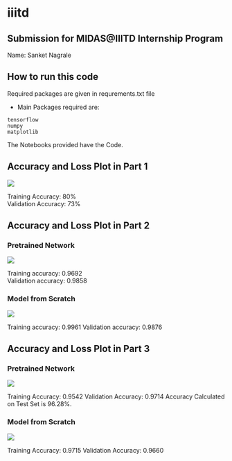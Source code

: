 # iiitd

## Submission for MIDAS@IIITD Internship Program

Name: Sanket Nagrale

## How to run this code

Required packages are given in requrements.txt file

- Main Packages required are:
```
tensorflow
numpy
matplotlib
```
The Notebooks provided have the Code.

## Accuracy and Loss Plot in Part 1

![](https://i.imgur.com/UE7quDR.png)       

Training Accuracy: 80%  
Validation Accuracy: 73%

## Accuracy and Loss Plot in Part 2
### Pretrained Network 
![](https://i.imgur.com/GCiGFnn.png)  

Training accuracy: 0.9692   
Validation accuracy: 0.9858  

### Model from Scratch 

![](https://i.imgur.com/9TBhVtk.png)  

Training accuracy: 0.9961 
Validation accuracy: 0.9876

## Accuracy and Loss Plot in Part 3
### Pretrained Network
![](https://i.imgur.com/MpTniMI.png)  

Training Accuracy: 0.9542 
Validation Accuracy: 0.9714
Accuracy Calculated on Test Set is 96.28%.
### Model from Scratch
![](https://i.imgur.com/tVacBhf.png)  

Training Accuracy: 0.9715 
Validation Accuracy: 0.9660









